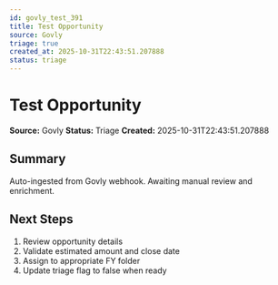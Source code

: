 ```yaml
---
id: govly_test_391
title: Test Opportunity
source: Govly
triage: true
created_at: 2025-10-31T22:43:51.207888
status: triage
---
```


# Test Opportunity

**Source:** Govly
**Status:** Triage
**Created:** 2025-10-31T22:43:51.207888

## Summary

Auto-ingested from Govly webhook. Awaiting manual review and enrichment.

## Next Steps

1. Review opportunity details
2. Validate estimated amount and close date
3. Assign to appropriate FY folder
4. Update triage flag to false when ready
